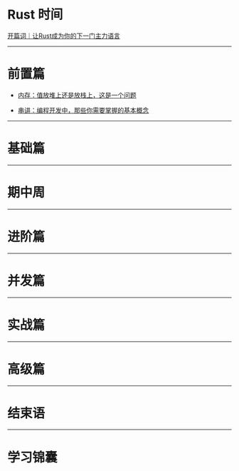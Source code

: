 # Rust 时间

[开篇词｜让Rust成为你的下一门主力语言](./0-startup/index.md)

--- 

# 前置篇

- [内存：值放堆上还是放栈上，这是一个问题](./1-memory/index.md)

- [串讲：编程开发中，那些你需要掌握的基本概念](./2-principles/index.md)

---

# 基础篇

---

# 期中周

---

# 进阶篇

---

# 并发篇

---

# 实战篇

---

# 高级篇

---

# 结束语

---

# 学习锦囊
